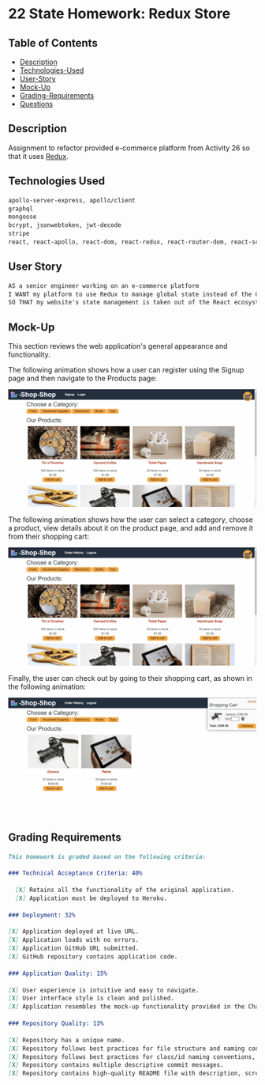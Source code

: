 # 22 State Homework: Redux Store


## Table of Contents
  - [Description](#Description)
  - [Technologies-Used](#Technologies-Used)
  - [User-Story](#User-Story)
  - [Mock-Up](#Image)
  - [Grading-Requirements](#Grading-Requirements)
  - [Questions](#questions)


## Description

Assignment to refactor provided e-commerce platform from Activity 26 so that it uses [Redux](https://redux.js.org/).

## Technologies Used
```md
apollo-server-express, apollo/client
graphql
mongoose
bcrypt, jsonwebtoken, jwt-decode
stripe
react, react-apollo, react-dom, react-redux, react-router-dom, react-scripts
```

## User Story

```md
AS a senior engineer working on an e-commerce platform
I WANT my platform to use Redux to manage global state instead of the Context API
SO THAT my website's state management is taken out of the React ecosystem
```

## Mock-Up

This section reviews the web application's general appearance and functionality.

The following animation shows how a user can register using the Signup page and then navigate to the Products page:

![A user registers on the Signup page and then navigates to the Products page, which displays images and descriptions of products.](./Assets/22-state-homework-demo-01.gif)

The following animation shows how the user can select a category, choose a product, view details about it on the product page, and add and remove it from their shopping cart:

![The user selects a category, chooses a product, views details about it on the product page, and adds it to and removes it from their shopping cart.](./Assets/22-state-homework-demo-02.gif)

Finally, the user can check out by going to their shopping cart, as shown in the following animation:

![The user checks out by going to their shopping cart.](./Assets/22-state-homework-demo-03.gif)


## Grading Requirements
```md
This homework is graded based on the following criteria:

### Technical Acceptance Criteria: 40%

  [X] Retains all the functionality of the original application.
  [X] Application must be deployed to Heroku.

### Deployment: 32%

[X] Application deployed at live URL.
[X] Application loads with no errors.
[X] Application GitHub URL submitted.
[X] GitHub repository contains application code.

### Application Quality: 15%

[X] User experience is intuitive and easy to navigate.
[X] User interface style is clean and polished.
[X] Application resembles the mock-up functionality provided in the Challenge instructions.

### Repository Quality: 13%

[X] Repository has a unique name.
[X] Repository follows best practices for file structure and naming conventions.
[X] Repository follows best practices for class/id naming conventions, indentation, quality comments, etc.
[X] Repository contains multiple descriptive commit messages.
[X] Repository contains high-quality README file with description, screenshot, and link to the deployed application.
```

